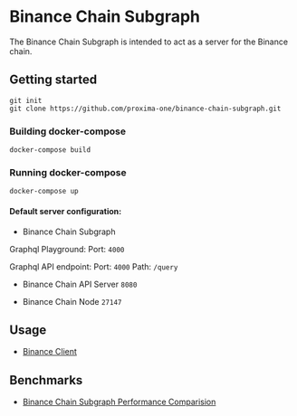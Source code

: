 # Binance Chain Subgraph

The Binance Chain Subgraph is intended to act as a server for the Binance chain.



## Getting started

```
git init
git clone https://github.com/proxima-one/binance-chain-subgraph.git
```

### Building docker-compose

```
docker-compose build
```

### Running docker-compose

```
docker-compose up
```

#### Default server configuration:

- Binance Chain Subgraph

Graphql Playground:
Port: `4000`

Graphql API endpoint:
Port: `4000`
Path: `/query`

- Binance Chain API Server
`8080`

- Binance Chain Node
`27147`

## Usage

- [Binance Client](https://github.com/proxima-one/binance-client-js)

## Benchmarks
- [Binance Chain Subgraph Performance Comparision](https://docs.google.com/document/d/1LBIpEA-C5sHTpwboPvM2Z3FBGjR3hUn_AZ85zBgbW-w/edit?usp=sharing)

